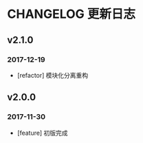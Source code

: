 # CHANGELOG 更新日志

## v2.1.0
### 2017-12-19
- [refactor] 模块化分离重构

## v2.0.0
### 2017-11-30
- [feature] 初版完成
